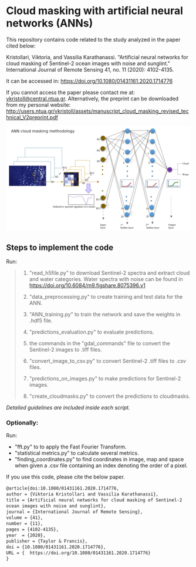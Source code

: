 # Cloud masking with artificial neural networks (ANNs)

This repository contains code related to the study analyzed in the paper cited below:

Kristollari, Viktoria, and Vassilia Karathanassi. "Artificial neural networks for cloud masking of Sentinel-2 ocean images with noise and sunglint." International Journal of Remote Sensing 41, no. 11 (2020): 4102-4135.

It can be accessed in: https://doi.org/10.1080/01431161.2020.1714776

If you cannot access the paper please contact me at: vkristoll@central.ntua.gr. Alternatively, the preprint can be downloaded from my personal website: http://users.ntua.gr/vkristoll/assets/manuscript_cloud_masking_revised_technical_V2preprint.pdf

![ANN cloud masking methodology](/images/ANN_cloud_masking_methodology.png)

## Steps to implement the code

Run:
>1. "read_h5file.py" to download Sentinel-2 spectra and extract cloud and water categories. Water spectra with noise can
be found in https://doi.org/10.6084/m9.figshare.8075396.v1
>
>2. "data_preprocessing.py" to create training and test data for the ANN. 
>
>3. "ANN_training.py" to train the network and save the weights in .hdf5 file.
>
>4. "predictions_evaluation.py" to evaluate predictions.
>
>5. the commands in the "gdal_commands" file to convert the Sentinel-2 images to .tiff files.
>
>6. "convert_image_to_csv.py" to convert Sentinel-2 .tiff files to .csv files.
>
>7. "predictions_on_images.py" to make predictions for Sentinel-2 images.
>
>8. "create_cloudmasks.py" to convert the predictions to cloudmasks.


*Detailed guidelines are included inside each script.*

### Optionally:

Run:
- "fft.py" to to apply the Fast Fourier Transform.
- "statistical metrics.py" to calculate several metrics.
- "finding_coordinates.py" to find coordinates in image, map and space when given a .csv file containing an index denoting the order of a pixel.


If you use this code, please cite the below paper.

```
@article{doi:10.1080/01431161.2020.1714776,
author = {Viktoria Kristollari and Vassilia Karathanassi},
title = {Artificial neural networks for cloud masking of Sentinel-2 ocean images with noise and sunglint},
journal = {International Journal of Remote Sensing},
volume = {41},
number = {11},
pages = {4102-4135},
year  = {2020},
publisher = {Taylor & Francis},
doi = {10.1080/01431161.2020.1714776},
URL = {  https://doi.org/10.1080/01431161.2020.1714776}    
}
```








